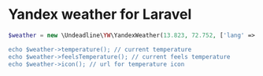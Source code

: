 Yandex weather for Laravel
=========================

```php
$weather = new \Undeadline\YW\YandexWeather(13.823, 72.752, ['lang' => 'ru_RU], 'limit' => 1, 'hours' => true, 'extra' => true);

echo $weather->temperature(); // current temperature
echo $weather->feelsTemperature(); // current feels temperature
echo $weather->icon(); // url for temperature icon
```